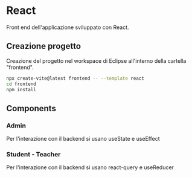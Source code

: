 # React
Front end dell'applicazione sviluppato con React. 

## Creazione progetto 
Creazione del progetto nel workspace di Eclipse all'interno della cartella "frontend".

```bash
npx create-vite@latest frontend -- --template react
cd frontend
npm install
```

## Components 
### Admin
Per l'interazione con il backend si usano useState e useEffect

### Student - Teacher
Per l'interazione con il backend si usano react-query e useReducer